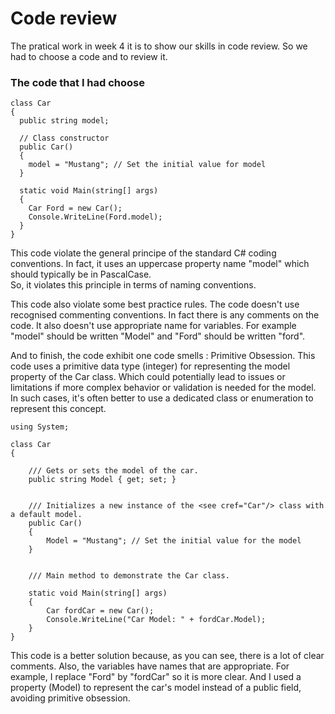 # Code review

The pratical work in week 4 it is to show our skills in code review. So we had to choose a code and to review it.<br> 

### The code that I had choose
```
class Car
{
  public string model;

  // Class constructor
  public Car()
  {
    model = "Mustang"; // Set the initial value for model
  }

  static void Main(string[] args)
  {
    Car Ford = new Car();
    Console.WriteLine(Ford.model);
  }
}
```

This code violate the general principe of the standard C# coding conventions.
In fact, it uses an uppercase property name "model" which should typically be in PascalCase.  
So, it violates this principle in terms of naming conventions.<br>

This code also violate some best practice rules. 
The code doesn't use recognised commenting conventions. In fact there is any comments on the code.
It also doesn't use appropriate name for variables. For example "model" should be written "Model" and "Ford" should be written "ford".

And to finish, the code exhibit one code smells : Primitive Obsession.
This code uses a primitive data type (integer) for representing the model property of the Car class.
Which could potentially lead to issues or limitations if more complex behavior or validation is needed for the model. 
In such cases, it's often better to use a dedicated class or enumeration to represent this concept.

```
using System;

class Car
{

    /// Gets or sets the model of the car.
    public string Model { get; set; }


    /// Initializes a new instance of the <see cref="Car"/> class with a default model.
    public Car()
    {
        Model = "Mustang"; // Set the initial value for the model
    }


    /// Main method to demonstrate the Car class.

    static void Main(string[] args)
    {
        Car fordCar = new Car();
        Console.WriteLine("Car Model: " + fordCar.Model);
    }
}
```

This code is a better solution because, as you can see, there is a lot of clear comments. 
Also, the variables have names that are appropriate. For example, I replace "Ford" by "fordCar" so it is more clear.
And I used a property (Model) to represent the car's model instead of a public field, avoiding primitive obsession.


